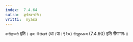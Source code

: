 ```yaml
---
index:  7.4.64
sutra:  कृषेश्छन्दसि।
vritti:  nyasa
---
```


`करीकृष्यते` इति। `कृष विलेखने` (धा।पा।९९०) `रीगृहुपधस्य` (7.4.90) इति रीगागमः॥
